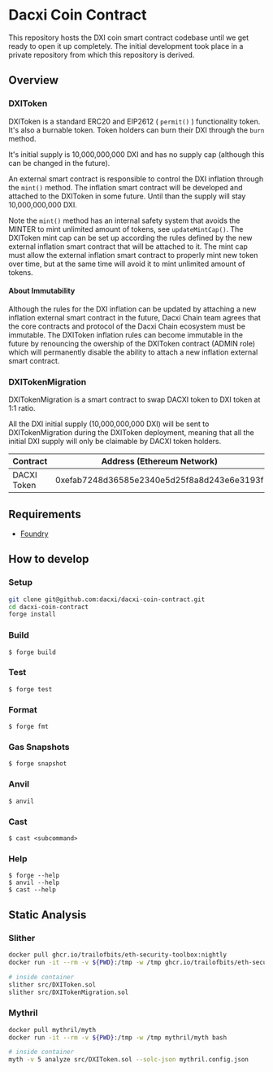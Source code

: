 # Dacxi Coin Contract

This repository hosts the DXI coin smart contract codebase until we get ready to open it up completely.
The initial development took place in a private repository from which this repository is derived.

## Overview

### DXIToken

DXIToken is a standard ERC20 and EIP2612 ( `permit()` ) functionality token. 
It's also a burnable token. Token holders can burn their DXI through the `burn` method.

It's initial supply is 10,000,000,000 DXI and has no supply cap (although this can 
be changed in the future).

An external smart contract is responsible to control the DXI inflation through the `mint()` method. 
The inflation smart contract will be developed and attached to the DXIToken in some future. Until than
the supply will stay 10,000,000,000 DXI.

Note the `mint()` method has an internal safety system that avoids the MINTER to mint unlimited amount 
of tokens, see `updateMintCap()`. The DXIToken mint cap can be set up according the rules defined by 
the new external inflation smart contract that will be attached to it. The mint cap must allow the 
external inflation smart contract to properly mint new token over time, but at the same time will 
avoid it to mint unlimited amount of tokens.

#### About Immutability

Although the rules for the DXI inflation can be updated by attaching a new inflation 
external smart contract in the future, Dacxi Chain team agrees that the core contracts and protocol of 
the Dacxi Chain ecosystem must be immutable. The DXIToken inflation rules can become immutable in the future 
by renouncing the owership of the DXIToken contract (ADMIN role) which will permanently disable the ability 
to attach a new inflation external smart contract.

### DXITokenMigration

DXITokenMigration is a smart contract to swap DACXI token to DXI token at 1:1 ratio.

All the DXI initial supply (10,000,000,000 DXI) will be sent to DXITokenMigration during the 
DXIToken deployment, meaning that all the initial DXI supply will only be claimable by DACXI token holders.

| Contract      | Address (Ethereum Network)                  |
|---------------|---------------------------------------------|
| DACXI Token   | 0xefab7248d36585e2340e5d25f8a8d243e6e3193f  |

## Requirements

- [Foundry](https://book.getfoundry.sh/getting-started/installation)

## How to develop

### Setup

```sh
git clone git@github.com:dacxi/dacxi-coin-contract.git
cd dacxi-coin-contract
forge install
```

### Build

```shell
$ forge build
```

### Test

```shell
$ forge test
```

### Format

```shell
$ forge fmt
```

### Gas Snapshots

```shell
$ forge snapshot
```

### Anvil

```shell
$ anvil
```

### Cast

```shell
$ cast <subcommand>
```

### Help

```shell
$ forge --help
$ anvil --help
$ cast --help
```

## Static Analysis

### Slither

```bash
docker pull ghcr.io/trailofbits/eth-security-toolbox:nightly
docker run -it --rm -v ${PWD}:/tmp -w /tmp ghcr.io/trailofbits/eth-security-toolbox:nightly bash

# inside container
slither src/DXIToken.sol
slither src/DXITokenMigration.sol
```

### Mythril

```bash
docker pull mythril/myth
docker run -it --rm -v ${PWD}:/tmp -w /tmp mythril/myth bash

# inside container
myth -v 5 analyze src/DXIToken.sol --solc-json mythril.config.json
```
